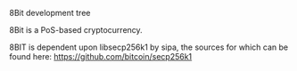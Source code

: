 
8Bit development tree

8Bit is a PoS-based cryptocurrency.

8BIT is dependent upon libsecp256k1 by sipa, the sources for which can be found here:
https://github.com/bitcoin/secp256k1



